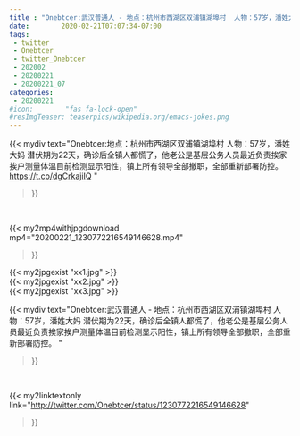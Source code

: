 ```yaml
---
title : "Onebtcer:武汉普通人 - 地点：杭州市西湖区双浦镇湖埠村  人物：57岁，潘姓大妈  潜伏期为22天，确诊后全镇人都慌了，他老公是基层公务人员最近负责挨家挨户测量体温目前检测显示阳性，镇上所有领导全部撤职，全部重新部署防控。 "
date:        2020-02-21T07:07:34-07:00
tags:
 - twitter
 - Onebtcer
 - twitter_Onebtcer
 - 202002
 - 20200221
 - 20200221_07
categories:
 - 20200221
#icon:        "fas fa-lock-open"
#resImgTeaser: teaserpics/wikipedia.org/emacs-jokes.png
---
```


{{< mydiv text="Onebtcer:地点：杭州市西湖区双浦镇湖埠村  人物：57岁，潘姓大妈  潜伏期为22天，确诊后全镇人都慌了，他老公是基层公务人员最近负责挨家挨户测量体温目前检测显示阳性，镇上所有领导全部撤职，全部重新部署防控。 https://t.co/dgCrkajiIQ "
>}}
<br>


{{< my2mp4withjpgdownload mp4="20200221_1230772216549146628.mp4"
>}}

{{< my2jpgexist "xx1.jpg" >}}<br>
{{< my2jpgexist "xx2.jpg" >}}<br>
{{< my2jpgexist "xx3.jpg" >}}<br>



{{< mydiv text="Onebtcer:武汉普通人 - 地点：杭州市西湖区双浦镇湖埠村  人物：57岁，潘姓大妈  潜伏期为22天，确诊后全镇人都慌了，他老公是基层公务人员最近负责挨家挨户测量体温目前检测显示阳性，镇上所有领导全部撤职，全部重新部署防控。 "
>}}
<br>

{{< my2linktextonly link="http://twitter.com/Onebtcer/status/1230772216549146628"
>}}


<br>

